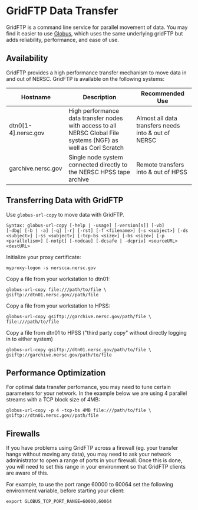 # GridFTP Data Transfer

GridFTP is a command line service for parallel movement of data. You
may find it easier to use [Globus](globus.md), which uses the same
underlying gridFTP but adds reliability, performance, and ease of use.


## Availability
GridFTP provides a high performance transfer mechanism to move data in
and out of NERSC. GridFTP is available on the following systems:

| Hostname | Description |Recommended Use
| --- | --- | ---
| dtn0[1-4].nersc.gov | High performance data transfer nodes with access to all NERSC Global File systems (NGF) as well as Cori Scratch |  Almost all data transfers needs into & out of NERSC
| garchive.nersc.gov | Single node system connected directly to the NERSC HPSS tape archive | Remote transfers into & out of HPSS

## Transferring Data with GridFTP

Use `globus-url-copy` to move data with GridFTP.

``` 
Syntax: globus-url-copy [-help | -usage] [-version[s]] [-vb]
[-dbg] [-b | -a] [-q] [-r] [-rst] [-f <filename>] [-s <subject>] [-ds
<subject>] [-ss <subject>] [-tcp-bs <size>] [-bs <size>] [-p
<parallelism>] [-notpt] [-nodcau] [-dcsafe | -dcpriv] <sourceURL>
<destURL> 
```

Initialize your proxy certificate:
```
myproxy-logon -s nerscca.nersc.gov
```

Copy a file from your workstation to dtn01:
```
globus-url-copy file:///path/to/file \ 
gsiftp://dtn01.nersc.gov//path/file
```

Copy a file from your workstation to HPSS:
```
globus-url-copy gsiftp://garchive.nersc.gov/path/file \
file:///path/to/file
```

Copy a file from dtn01 to HPSS ("third party copy" without directly
logging in to either system)
```
globus-url-copy gsiftp://dtn01.nersc.gov/path/to/file \
gsiftp://garchive.nersc.gov/path/to/file
```

## Performance Optimization
For optimal data transfer perfomance, you may need to tune certain
parameters for your network. In the example below we are using 4
parallel streams with a TCP block size of 4MB:

```
globus-url-copy -p 4 -tcp-bs 4MB file:///path/to/file \
gsiftp://dtn01.nersc.gov//path/file
```

## Firewalls
If you have problems using GridFTP across a firewall (eg. your
transfer hangs without moving any data), you may need to ask your
network administrator to open a range of ports in your firewall. Once
this is done, you will need to set this range in your environment so
that GridFTP clients are aware of this.

For example, to use the port range 60000 to 60064 set the following
environment variable, before starting your client:

```
export GLOBUS_TCP_PORT_RANGE=60000,60064
```